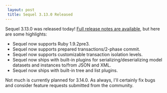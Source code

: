 ```yaml
---
 layout: post
 title: Sequel 3.13.0 Released
---
```


Sequel 3.13.0 was released today!  <a href="http://sequel.jeremyevans.net/rdoc/files/doc/release_notes/3_13_0_txt.html">Full release notes are available</a>, but here are some highlights:

* Sequel now supports Ruby 1.9.2pre3.
* Sequel now supports prepared transactions/2-phase commit.
* Sequel now supports customizable transaction isolation levels.
* Sequel now ships with built-in plugins for serializing/deserializing model datasets and instances to/from JSON and XML.
* Sequel now ships with built-in tree and list plugins.

Not much is currently planned for 3.14.0. As always, I'll certainly fix bugs and consider feature requests submitted from the community.
